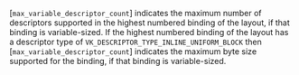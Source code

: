 [`max_variable_descriptor_count`] indicates the maximum number of
descriptors supported in the highest numbered binding of the layout, if
that binding is variable-sized.
If the highest numbered binding of the layout has a descriptor type of
`VK_DESCRIPTOR_TYPE_INLINE_UNIFORM_BLOCK` then
[`max_variable_descriptor_count`] indicates the maximum byte size
supported for the binding, if that binding is variable-sized.